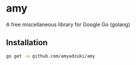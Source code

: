 # amy
A free miscellaneous library for Google Go (golang)

## Installation

```sh
go get -u github.com/amyadzuki/amy
```

